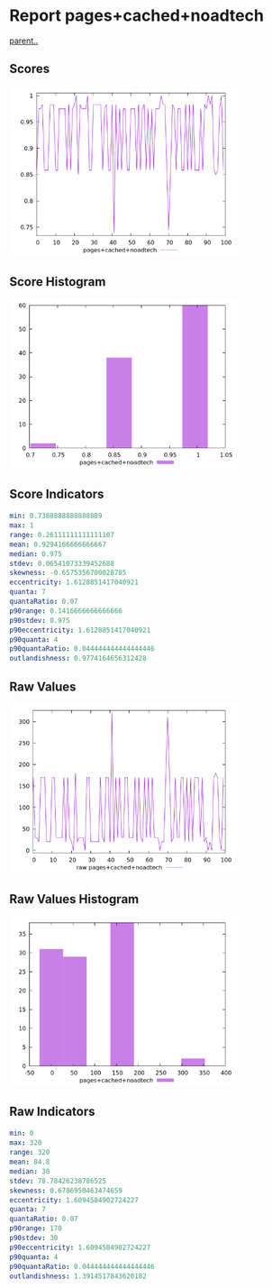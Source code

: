 # Report pages+cached+noadtech

[parent..](./..)  


## Scores

![score](./score.png)  

## Score Histogram

![hist](./hist.png)  

## Score Indicators

```yaml
min: 0.7388888888888889
max: 1
range: 0.26111111111111107
mean: 0.9294166666666667
median: 0.975
stdev: 0.06541073339452688
skewness: -0.6575356700028785
eccentricity: 1.6128851417040921
quanta: 7
quantaRatio: 0.07
p90range: 0.1416666666666666
p90stdev: 0.975
p90eccentricity: 1.6128851417040921
p90quanta: 4
p90quantaRatio: 0.044444444444444446
outlandishness: 0.9774164656312428

```

## Raw Values

![raw](./raw.png)  

## Raw Values Histogram

![raw hist](./raw_hist.png)  

## Raw Indicators

```yaml
min: 0
max: 320
range: 320
mean: 84.8
median: 30
stdev: 78.78426238786525
skewness: 0.6786950463474659
eccentricity: 1.6094584902724227
quanta: 7
quantaRatio: 0.07
p90range: 170
p90stdev: 30
p90eccentricity: 1.6094584902724227
p90quanta: 4
p90quantaRatio: 0.044444444444444446
outlandishness: 1.3914517843620182

```

<style>
  img {
    max-width: 80%;
  }
</style>
      
